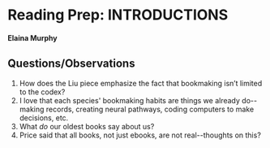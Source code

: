 # Reading Prep: INTRODUCTIONS

#### Elaina Murphy

## Questions/Observations

1. How does the Liu piece emphasize the fact that bookmaking isn’t limited to the codex? 
2. I love that each species' bookmaking habits are things we already do--making records, creating neural pathways, coding computers to make decisions, etc.
3. What *do* our oldest books say about us?  
4. Price said that all books, not just ebooks, are not real--thoughts on this?

